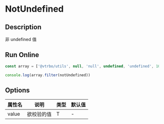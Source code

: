 # NotUndefined

## Description
非 undefined 值

## Run Online

<RunCode :dependency="`
function notUndefined<T>(value: T): value is Exclude<T, undefined> {
  return value !== undefined
}`">

```ts
const array = ['@vtrbo/utils', null, 'null', undefined, 'undefined', 100, true, { name: 'Victor Bo' }, () => 'string']

console.log(array.filter(notUndefined))
```

</RunCode>

## Options

<div class="utils-table">

| 属性名 | 说明 | 类型 | 默认值 |
| --- | --- | --- | --- |
| value | 欲校验的值 | T | - |

</div>